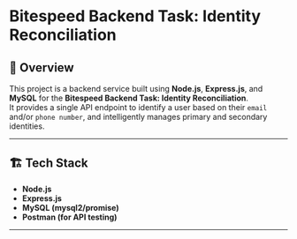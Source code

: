 # Bitespeed Backend Task: Identity Reconciliation

## 📌 Overview

This project is a backend service built using **Node.js**, **Express.js**, and **MySQL** for the **Bitespeed Backend Task: Identity Reconciliation**.  
It provides a single API endpoint to identify a user based on their `email` and/or `phone number`, and intelligently manages primary and secondary identities.

---

## 🏗️ Tech Stack

- **Node.js**
- **Express.js**
- **MySQL (mysql2/promise)**
- **Postman (for API testing)**

---